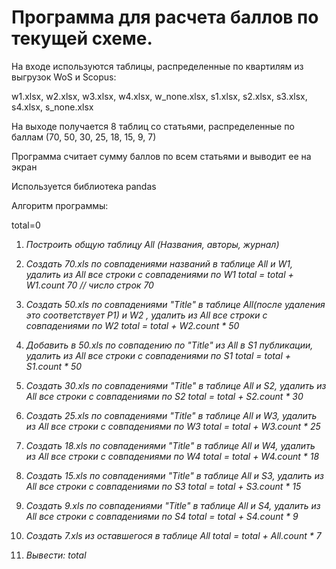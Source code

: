 # Программа для расчета баллов по текущей схеме.

На входе используются таблицы, распределенные по квартилям из выгрузок WoS и Scopus:

w1.xlsx, w2.xlsx, w3.xlsx, w4.xlsx, w_none.xlsx, s1.xlsx, s2.xlsx, s3.xlsx, s4.xlsx, s_none.xlsx

На выходе получается 8 таблиц со статьями, распределенные по баллам (70, 50, 30, 25, 18, 15, 9, 7)

Программа считает сумму баллов по всем статьями и выводит ее на экран

Используется библиотека pandas

Алгоритм программы:

total=0

1. *Построить общую таблицу All (Названия, авторы, журнал)*

2. *Создать 70.xls по совпадениями названий в таблице All и W1, удалить из All все строки с совпадениями по W1
total = total + W1.count 70 // число строк 70*

3. *Создать 50.xls по совпадениями "Title" в таблице All(после удаления это соответствует P1) и W2 , удалить из All все строки с совпадениями по W2
total = total + W2.count * 50*

4. *Добавить в 50.xls по совпадению по "Title" из All в S1 публикации, удалить из All все строки с совпадениями по S1
total = total + S1.count * 50*

5. *Создать 30.xls по совпадениями "Title" в таблице All и S2, удалить из All все строки с совпадениями по S2
total = total + S2.count * 30*

6. *Создать 25.xls по совпадениями "Title" в таблице All и W3, удалить из All все строки с совпадениями по W3
total = total + W3.count * 25*

7. *Создать 18.xls по совпадениями "Title" в таблице All и W4, удалить из All все строки с совпадениями по W4
total = total + W4.count * 18*

8. *Создать 15.xls по совпадениями "Title" в таблице All и S3, удалить из All все строки с совпадениями по S3
total = total + S3.count * 15*

9. *Создать 9.xls по совпадениями "Title" в таблице All и S4, удалить из All все строки с совпадениями по S4
total = total + S4.count * 9*

10. *Создать 7.xls из оставшегося в таблице All
total = total + All.count * 7*

11. *Вывести: total*
